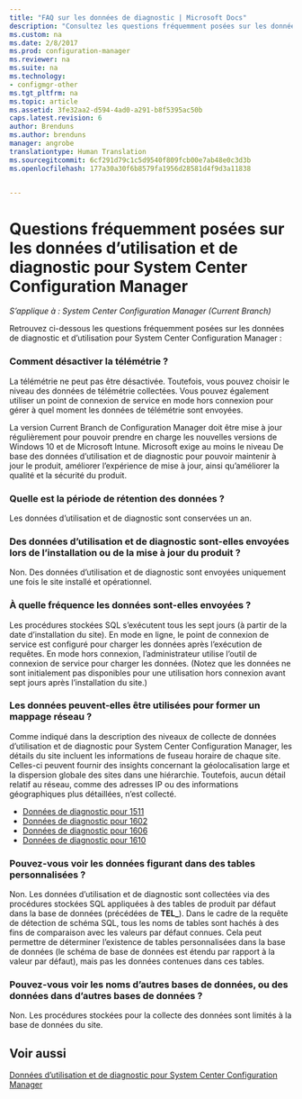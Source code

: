 ```yaml
---
title: "FAQ sur les données de diagnostic | Microsoft Docs"
description: "Consultez les questions fréquemment posées sur les données de diagnostic et d’utilisation pour System Center Configuration Manager."
ms.custom: na
ms.date: 2/8/2017
ms.prod: configuration-manager
ms.reviewer: na
ms.suite: na
ms.technology:
- configmgr-other
ms.tgt_pltfrm: na
ms.topic: article
ms.assetid: 3fe32aa2-d594-4ad0-a291-b8f5395ac50b
caps.latest.revision: 6
author: Brenduns
ms.author: brenduns
manager: angrobe
translationtype: Human Translation
ms.sourcegitcommit: 6cf291d79c1c5d9540f809fcb00e7ab48e0c3d3b
ms.openlocfilehash: 177a30a30f6b8579fa1956d28581d4f9d3a11838


---
```

# <a name="frequently-asked-questions-about-diagnostics-and-usage-data-for-system-center-configuration-manager"></a>Questions fréquemment posées sur les données d’utilisation et de diagnostic pour System Center Configuration Manager

*S’applique à : System Center Configuration Manager (Current Branch)*

Retrouvez ci-dessous les questions fréquemment posées sur les données de diagnostic et d’utilisation pour System Center Configuration Manager :  

###  <a name="a-namebkmkoffa-how-do-i-turn-off-telemetry"></a><a name="bkmk_off"></a> Comment désactiver la télémétrie ?  
La télémétrie ne peut pas être désactivée. Toutefois, vous pouvez choisir le niveau des données de télémétrie collectées. Vous pouvez également utiliser un point de connexion de service en mode hors connexion pour gérer à quel moment les données de télémétrie sont envoyées.

La version Current Branch de Configuration Manager doit être mise à jour régulièrement pour pouvoir prendre en charge les nouvelles versions de Windows 10 et de Microsoft Intune. Microsoft exige au moins le niveau De base des données d’utilisation et de diagnostic pour pouvoir maintenir à jour le produit, améliorer l’expérience de mise à jour, ainsi qu’améliorer la qualité et la sécurité du produit.

###  <a name="a-namebkmkretentiona-what-is-the-data-retention-period"></a><a name="bkmk_retention"></a> Quelle est la période de rétention des données ?  
 Les données d’utilisation et de diagnostic sont conservées un an.  

###  <a name="a-namebkmkupdatea-is-diagnostics-and-usage-data-sent-when-installing-or-updating-the-product"></a><a name="bkmk_update"></a> Des données d’utilisation et de diagnostic sont-elles envoyées lors de l’installation ou de la mise à jour du produit ?  
 Non. Des données d’utilisation et de diagnostic sont envoyées uniquement une fois le site installé et opérationnel.  

###  <a name="a-namebkmkfrequencya-how-frequently-is-the-data-sent"></a><a name="bkmk_frequency"></a> À quelle fréquence les données sont-elles envoyées ?  
 Les procédures stockées SQL s’exécutent tous les sept jours (à partir de la date d’installation du site). En mode en ligne, le point de connexion de service est configuré pour charger les données après l’exécution de requêtes. En mode hors connexion, l’administrateur utilise l’outil de connexion de service pour charger les données. (Notez que les données ne sont initialement pas disponibles pour une utilisation hors connexion avant sept jours après l’installation du site.)  

###  <a name="a-namebkmknetworka-can-the-data-be-used-to-form-a-network-map"></a><a name="bkmk_network"></a> Les données peuvent-elles être utilisées pour former un mappage réseau ?  
 Comme indiqué dans la description des niveaux de collecte de données d’utilisation et de diagnostic pour System Center Configuration Manager, les détails du site incluent les informations de fuseau horaire de chaque site. Celles-ci peuvent fournir des insights concernant la géolocalisation large et la dispersion globale des sites dans une hiérarchie. Toutefois, aucun détail relatif au réseau, comme des adresses IP ou des informations géographiques plus détaillées, n’est collecté.
 - [Données de diagnostic pour 1511](/sccm/core/plan-design/diagnostics/levels-of-diagnostic-usage-data-collection-1511)
 - [Données de diagnostic pour 1602](/sccm/core/plan-design/diagnostics/levels-of-diagnostic-usage-data-collection-1602)
 - [Données de diagnostic pour 1606](/sccm/core/plan-design/diagnostics/levels-of-diagnostic-usage-data-collection-1606)
 - [Données de diagnostic pour 1610](/sccm/core/plan-design/diagnostics/levels-of-diagnostic-usage-data-collection-1610)


###  <a name="a-namebkmktablesa-can-you-see-data-in-custom-tables"></a><a name="bkmk_tables"></a> Pouvez-vous voir les données figurant dans des tables personnalisées ?  
 Non. Les données d’utilisation et de diagnostic sont collectées via des procédures stockées SQL appliquées à des tables de produit par défaut dans la base de données (précédées de **TEL_**). Dans le cadre de la requête de détection de schéma SQL, tous les noms de tables sont hachés à des fins de comparaison avec les valeurs par défaut connues. Cela peut permettre de déterminer l’existence de tables personnalisées dans la base de données (le schéma de base de données est étendu par rapport à la valeur par défaut), mais pas les données contenues dans ces tables.  

###  <a name="a-namebkmkdatabasesa-can-you-see-names-of-other-databases-or-can-you-see-data-in-other-databases"></a><a name="bkmk_databases"></a> Pouvez-vous voir les noms d’autres bases de données, ou des données dans d’autres bases de données ?  
 Non. Les procédures stockées pour la collecte des données sont limités à la base de données du site.  

## <a name="see-also"></a>Voir aussi  
 [Données d’utilisation et de diagnostic pour System Center Configuration Manager](../../core/plan-design/diagnostics/diagnostics-and-usage-data.md)



<!--HONumber=Feb17_HO2-->


